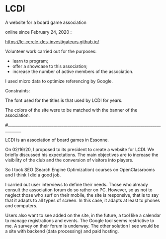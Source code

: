 # LCDI
A website for a board game association

online since February 24, 2020 :

https://le-cercle-des-investigateurs.github.io/


Volunteer work carried out for the purposes:
- learn to program;
- offer a showcase to this association;
- increase the number of active members of the association.


I used micro data to optimize referencing by Google.

Constraints:

The font used for the titles is that used by LCDI for years.

The colors of the site were to be matched with the banner of the association.

#_____________________________________________________________________________________

LCDI is an association of board games in Essonne.

On 02/16/20, I proposed to its president to create a website for LCDI.
We briefly discussed his expectations. The main objectives are to increase the visibility of the club and the conversion of visitors into players.

So I took SEO (Search Engine Optimization) courses on OpenClassrooms and I think I did a good job.

I carried out user interviews to define their needs. Those who already consult the association forum do so rather on PC. However, so as not to neglect those who surf on their mobile, the site is responsive, that is to say that it adapts to all types of screen. In this case, it adapts at least to phones and computers.

Users also want to see added on the site, in the future, a tool like a calendar to manage registrations and events. The Google tool seems restrictive to me. A survey on their forum is underway. The other solution I see would be a site with backend (data processing) and paid hosting.

